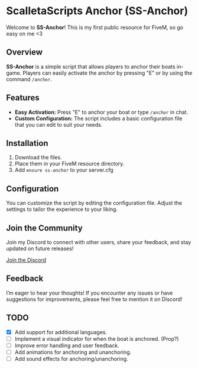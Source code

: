 # ScalletaScripts Anchor (SS-Anchor)

Welcome to **SS-Anchor**! This is my first public resource for FiveM, so go easy on me <3

## Overview

**SS-Anchor** is a simple script that allows players to anchor their boats in-game. Players can easily activate the anchor by pressing "E" or by using the command `/anchor`.

## Features

- **Easy Activation:** Press "E" to anchor your boat or type `/anchor` in chat.
- **Custom Configuration:** The script includes a basic configuration file that you can edit to suit your needs.

## Installation

1. Download the files.
2. Place them in your FiveM resource directory.
3. Add `ensure ss-anchor` to your server.cfg

## Configuration

You can customize the script by editing the configuration file. Adjust the settings to tailor the experience to your liking.

## Join the Community

Join my Discord to connect with other users, share your feedback, and stay updated on future releases!

[Join the Discord](https://discord.gg/tSxu9kDHyx)

## Feedback

I’m eager to hear your thoughts! If you encounter any issues or have suggestions for improvements, please feel free to mention it on Discord!

## TODO

- [x] Add support for additional languages.
- [ ] Implement a visual indicator for when the boat is anchored. (Prop?)
- [ ] Improve error handling and user feedback.
- [ ] Add animations for anchoring and unanchoring.
- [ ] Add sound effects for anchoring/unanchoring.
